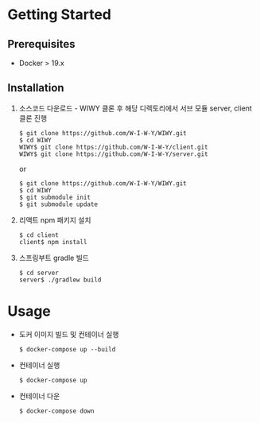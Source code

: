 <!-- # 프로젝트 WIWY -->

# Getting Started

## Prerequisites
- Docker > 19.x

## Installation
1. 소스코드 다운로드 - WIWY 클론 후 해당 디렉토리에서 서브 모듈 server, client 클론 진행
    ```shell
    $ git clone https://github.com/W-I-W-Y/WIWY.git
    $ cd WIWY
    WIWY$ git clone https://github.com/W-I-W-Y/client.git
    WIWY$ git clone https://github.com/W-I-W-Y/server.git
    ```
    or
    ```shell
    $ git clone https://github.com/W-I-W-Y/WIWY.git
    $ cd WIWY
    $ git submodule init
    $ git submodule update
    ```
    
2. 리액트 npm 패키지 설치
    ```shell
    $ cd client
    client$ npm install
    ```
3. 스프링부트 gradle 빌드
    ```shell
    $ cd server
    server$ ./gradlew build
    ```
# Usage
- 도커 이미지 빌드 및 컨테이너 실행
    ```shell
    $ docker-compose up --build
    ```
- 컨테이너 실행
    ```shell
    $ docker-compose up
    ```
- 컨테이너 다운
    ```shell
    $ docker-compose down
    ```
